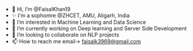 - 👋 Hi, I’m @FaisalKhan19
- ✨ I'm a sophomre @ZHCET, AMU, Aligarh, India
- 👀 I’m interested in Machine Learning and Data Science
- 🌱 I’m currently working on Deep learning and Server Side Development
- 💞️ I’m looking to collaborate on NLP projects
- 📫 How to reach me email-> faisalk3969@gmail.com

<!---
FaisalKhan19/FaisalKhan19 is a ✨ special ✨ repository because its `README.md` (this file) appears on your GitHub profile.
You can click the Preview link to take a look at your changes.
--->
